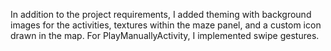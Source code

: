 In addition to the project requirements, I added theming with background images for the activities, textures within the maze panel, and ﻿a custom icon drawn in the map. For PlayManuallyActivity, I implemented swipe gestures.﻿﻿